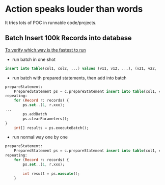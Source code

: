 # Action speaks louder than words
It tries lots of POC in runnable code/projects.

## Batch Insert 100k Records into database
[To verify which way is the fastest to run](./batch-insert-100k-records/README.md)
- run batch in one shot
```sql
insert into table(col1, col2, ...) values (v11, v12, ...), (v21, v22, ...), ...
```
- run batch with prepared statements, then add into batch
```sql
prepareStatement: 
    PreparedStatement ps = c.prepareStatement insert into table(col1, col2, ...) values (?, ?, ...)
repeating: 
    for (Record r: records) {
        ps.set..(1, r.xxx);
...
        ps.addBatch
        ps.clearParameters();
}
    int[] results = ps.executeBatch();
```
- run normal way one by one
```sql
prepareStatement: 
    PreparedStatement ps = c.prepareStatement insert into table(col1, col2, ...) values (?, ?, ...)
repeating: 
    for (Record r: records) {
        ps.set..(1, r.xxx);
        ...
        int result = ps.execute();
    }
```
